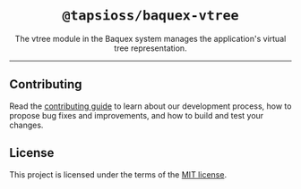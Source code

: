 <div align="center">

# `@tapsioss/baquex-vtree`

</div>

<div align="center">

The vtree module in the Baquex system manages the application's virtual tree
representation.

</div>

<hr />

## Contributing

Read the
[contributing guide](https://github.com/Tap30/baquex/blob/main/CONTRIBUTING.md)
to learn about our development process, how to propose bug fixes and
improvements, and how to build and test your changes.

## License

This project is licensed under the terms of the
[MIT license](https://github.com/Tap30/baquex/blob/main/LICENSE).
